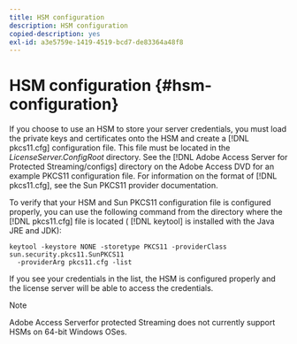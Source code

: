 ```yaml
---
title: HSM configuration
description: HSM configuration
copied-description: yes
exl-id: a3e5759e-1419-4519-bcd7-de83364a48f8
---
```

# HSM configuration {#hsm-configuration}

If you choose to use an HSM to store your server credentials, you must load the private keys and certificates onto the HSM and create a [!DNL pkcs11.cfg] configuration file. This file must be located in the *LicenseServer.ConfigRoot* directory. See the [!DNL Adobe Access Server for Protected Streaming/configs] directory on the Adobe Access DVD for an example PKCS11 configuration file. For information on the format of [!DNL pkcs11.cfg], see the Sun PKCS11 provider documentation.

To verify that your HSM and Sun PKCS11 configuration file is configured properly, you can use the following command from the directory where the [!DNL pkcs11.cfg] file is located ( [!DNL keytool] is installed with the Java JRE and JDK):

```
keytool -keystore NONE -storetype PKCS11 -providerClass sun.security.pkcs11.SunPKCS11 
  -providerArg pkcs11.cfg -list
```

If you see your credentials in the list, the HSM is configured properly and the license server will be able to access the credentials. 

>[!NOTE]
>
>Adobe Access Serverfor protected Streaming does not currently support HSMs on 64-bit Windows OSes.

